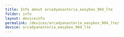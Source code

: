 ```yaml
---
title: Info about arcadyanastoria_easybox_904_lte
folder: info
layout: deviceinfo
permalink: /devices/arcadyanastoria_easybox_904_lte/
device: arcadyanastoria_easybox_904_lte
---
```

